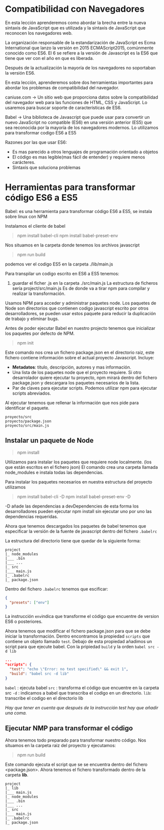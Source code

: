 # Compatibilidad con Navegadores

En esta lección aprenderemos como abordar la brecha entre la nueva sintaxis de JavaScript que es utilizada y la sintaxis de JavaScript que reconocen los navegadores web.

La organización responsable de la estandarización de JavaScript es Ecma International que lanzo la versión en 2015 ECMAScript2015, comúnmente conocido como ES6. 
El 6 se refiere a la versión de Javascript es la ES6 que tiene que ver con el año en que es liberada.
  
Después de la actualización la mayoría de los navegadores no soportaban la versión ES6.
  
En esta lección, aprenderemos sobre dos herramientas importantes para abordar los problemas 
de compatibilidad del navegador.
  
  caniuse.com -> Un sitio web que proporciona datos sobre la compatibilidad del navegador web
  para las funciones de HTML, CSS y JavaScript. Lo usaremos para buscar soporte de
  características de ES6.
  
  Babel -> Una biblioteca de Javascript que puede usar para convertir un nuevo JavaScript 
  no compatible (ES6) en una versión anterior (ES5) que sea reconocida por la mayoría de 
  los navegadores modernos. Lo utilizamos para transformar codigo ES6 a ES5
  
Razones por las que usar ES6:

- Es mas parecido a otros lenguajes de programación orientado a objetos
- El código es mas legible(mas fácil de entender) y requiere menos carácteres.
- Sintaxis que soluciona problemas
  

# Herramientas para transformar código ES6 a ES5

Babel: es una herramienta para transformar código ES6 a ES5, se instala sobre linux con NPM

Instalamos el cliente de babel
>npm install babel-cli
>npm install babel-preset-env

Nos situamos en la carpeta donde tenemos los archivos javascript
>npm run build

podemos ver el codigo ES5 en la carpeta ./lib/main.js   

Para transpilar un codigo escrito en ES6 a ES5 tenemos:

1. guardar el ficher .js en la carpeta ./src/main.js
La estructura de ficheros sería project/src/main.js
Es de donde va a tirar npm para compilar y realizar la transformación.

Usamos NPM para acceder y administrar paquetes node. Los paquetes de Node son directorios que contienen codigo javascript escrito por otros desarrolladores, se pueden usar estos paquete para reducir la duplicación de trabajo y eliminar bugs.

Antes de poder ejecutar Babel en nuestro projecto tenemos que inicializar los paquetes por defecto de NPM.

>npm init

Este comando nos crea un fichero package.json en el directorio raiz, este fichero contiene información sobre el actual proyecto Javascript. Incluye:

- **Metadatos**: titulo, descripción, autores y mas información.
- Una lista de los paquetes node que el proyecto requiere. Si otro desarrolador quiere ejecutar tu proyecto, npm mirará dentro del fichero package.json y descargara los paquetes necesarios de la lista.
- Par de claves para ejecutar scripts. Podemos utilizar npm para ejecutar scripts abreviados. 

Al ejecutar <npm init> tenemos que rellenar la información que nos pide para identificar el paquete.

    proyecto/src
    proyecto/package.json
    proyecto/src/main.js

## Instalar un paquete de Node

 >npm install

 Utilizamos <npm install> para instalar los paquetes que requiere node localmente. (los que están escritos en el fichero json)
 El comando crea una carpeta llamada node_modules e instala todas las dependencias.

Para instalar los paquetes necesarios en nuestra estructura del proyecto utilizamos

>npm install babel-cli -D
>npm install babel-preset-env -D

-D añade las dependencias a devDependencies de esta forma los desarrolladores pueden ejecutar npm install sin ejecutar uno por uno las dependencias requeridas.

Ahora que tenemos descargados los paquetes de babel tenemos que especificar la versión de la fuente de javascript dentro del fichero ```.babelrc```

La estructura del directorio tiene que quedar de la siguiente forma: 

```
project
|_ node_modules
|___ .bin
|___ ...
|_ src
|___ main.js
|_ .babelrc
|_ package.json
```

Dentro del fichero ```.babelrc``` tenemos que escificar:

```json
{
  "presets": ["env"]
}
```

La instrucción ``env``indica que transforme el código que encuentre de version ES6 o posteriores.

Ahora tenemos que modificar el fichero package.json para  que se debe iniciar la transformación.
Dentro encontramos la propiedad ``scripts`` que contiene un objeto llamado ``test``. Debajo de esta propiedad añadimos un script para que ejecute babel. Con la pripiedad ``build`` y la orden ``babel src -d lib`` 

```json
...
"scripts": {
  "test": "echo \"Error: no test specified\" && exit 1",
  "build": "babel src -d lib"
}

```
``babel`` : ejecuta babel
``src`` : transforma el código que encuentre en la carpeta src
``-d`` : indicamos a babel que transcriba el codigo en un directorio.
``lib``: transcribe el codigo en el directorio lib

*Hay que tener en cuenta que después de la instrucción test hay que añadir una coma.*

## Ejecutar NMP para transformar el código

Ahora tenemos todo preparado para transformar nuestro código.
Nos situamos en la carpeta raiz del proyecto y ejecutamos:

>npm run build

Este comando ejecuta el script que se se encuentra dentro del fichero <package.json>. Ahora tenemos el fichero transformado dentro de la carpeta **lib**.

```
project
|_ lib
|___ main.js
|_ node_modules
|___ .bin
|___ ...
|_ src
|___ main.js
|_ .babelrc
|_ package.json
```



